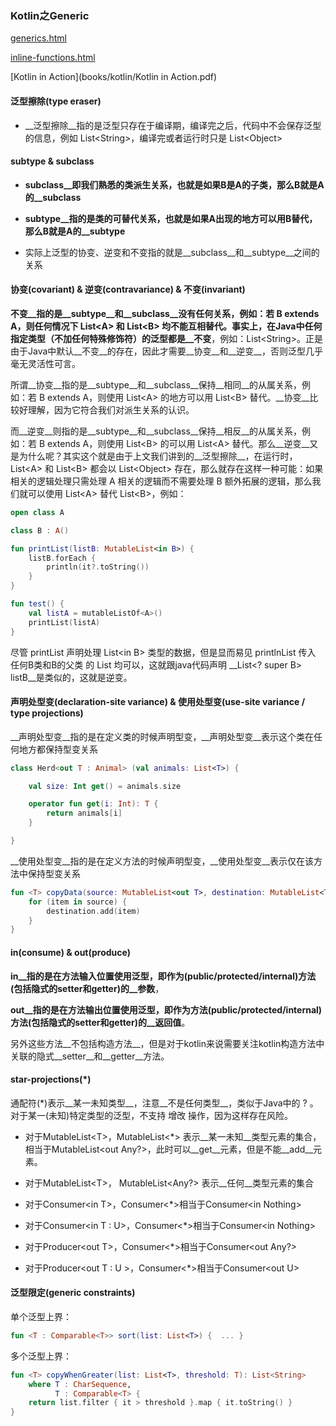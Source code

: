 ###                                                         Kotlin之Generic


[generics.html](https://kotlinlang.org/docs/reference/generics.html)

[inline-functions.html](https://kotlinlang.org/docs/reference/inline-functions.html)

[Kotlin in Action](books/kotlin/Kotlin in Action.pdf)



#### 泛型擦除(type eraser)

* __泛型擦除__指的是泛型只存在于编译期，编译完之后，代码中不会保存泛型的信息，例如 List\<String>，编译完或者运行时只是 List\<Object>

  


#### subtype & subclass

* __subclass__即我们熟悉的类派生关系，也就是如果B是A的子类，那么B就是A的__subclass__

* __subtype__指的是类的可替代关系，也就是如果A出现的地方可以用B替代，那么B就是A的__subtype__

* 实际上泛型的协变、逆变和不变指的就是__subclass__和__subtype__之间的关系

  


#### 协变(covariant) & 逆变(contravariance) & 不变(invariant)

__不变__指的是__subtype__和__subclass__没有任何关系，例如：若 B extends A，则任何情况下 List\<A> 和 List\<B> 均不能互相替代。事实上，在Java中任何指定类型（不加任何特殊修饰符）的泛型都是__不变__，例如：List\<String>。正是由于Java中默认__不变__的存在，因此才需要__协变__和__逆变__，否则泛型几乎毫无灵活性可言。

所谓__协变__指的是__subtype__和__subclass__保持__相同__的从属关系，例如：若 B extends A，则使用 List\<A> 的地方可以用 List\<B> 替代。__协变__比较好理解，因为它符合我们对派生关系的认识。

而__逆变__则指的是__subtype__和__subclass__保持__相反__的从属关系，例如：若 B extends A，则使用 List\<B> 的可以用 List\<A> 替代。那么__逆变__又是为什么呢？其实这个就是由于上文我们讲到的__泛型擦除__，在运行时， List\<A> 和  List\<B> 都会以 List\<Object> 存在，那么就存在这样一种可能：如果相关的逻辑处理只需处理 A 相关的逻辑而不需要处理 B 额外拓展的逻辑，那么我们就可以使用  List\<A> 替代  List\<B>，例如：

```kotlin
open class A

class B : A()

fun printList(listB: MutableList<in B>) {
    listB.forEach {
        println(it?.toString())
    }
}

fun test() {
    val listA = mutableListOf<A>()
    printList(listA)
}
```

尽管 printList 声明处理 List\<in B> 类型的数据，但是显而易见  printlnList  传入 任何B类和B的父类 的 List 均可以，这就跟java代码声明 __List\<? super B> listB__是类似的，这就是逆变。




#### 声明处型变(declaration-site variance) & 使用处型变(use-site variance / type projections)

__声明处型变__指的是在定义类的时候声明型变，__声明处型变__表示这个类在任何地方都保持型变关系

```kotlin
class Herd<out T : Animal> (val animals: List<T>) {

    val size: Int get() = animals.size

    operator fun get(i: Int): T {
        return animals[i]
    }

}
```

__使用处型变__指的是在定义方法的时候声明型变，__使用处型变__表示仅在该方法中保持型变关系

```kotlin
fun <T> copyData(source: MutableList<out T>, destination: MutableList<T>) {
    for (item in source) {
        destination.add(item)
    }
}
```



#### in(consume) & out(produce)

__in__指的是在方法输入位置使用泛型，即作为(public/protected/internal)方法(包括隐式的setter和getter)的__参数__，

__out__指的是在方法输出位置使用泛型，即作为方法(public/protected/internal)方法(包括隐式的setter和getter)的__返回值__。

另外这些方法__不包括构造方法__，但是对于kotlin来说需要关注kotlin构造方法中关联的隐式__setter__和__getter__方法。



#### star-projections(\*)

通配符(\*)表示__某一未知类型__，注意__不是任何类型__，类似于Java中的 ? 。对于某一(未知)特定类型的泛型，不支持 增改 操作，因为这样存在风险。

* 对于MutableList\<T>，MutableList<\*> 表示__某一未知__类型元素的集合，相当于MutableList<out Any?>，此时可以__get__元素，但是不能__add__元素。

* 对于MutableList\<T>， MutableList<Any?> 表示__任何__类型元素的集合

* 对于Consumer\<in T>，Consumer<\*>相当于Consumer\<in Nothing>

* 对于Consumer\<in T : U>，Consumer<\*>相当于Consumer\<in Nothing>

* 对于Producer\<out T>，Consumer<\*>相当于Consumer\<out Any?>

* 对于Producer\<out T : U >，Consumer<\*>相当于Consumer\<out U>



#### 泛型限定(generic constraints)

单个泛型上界：

```kotlin
fun <T : Comparable<T>> sort(list: List<T>) {  ... }
```

多个泛型上界：

```kotlin
fun <T> copyWhenGreater(list: List<T>, threshold: T): List<String>
    where T : CharSequence,
          T : Comparable<T> {
    return list.filter { it > threshold }.map { it.toString() }
}
```






